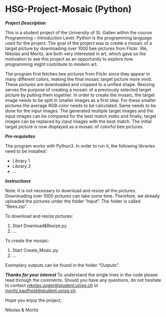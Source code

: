 # HSG-Project-Mosaic (Python)
***Project Description***

This is a student project of the University of St. Gallen within the course Programming – Introduction Level. Python is the programming language used for the project. The goal of the project was to create a mosaic of a target picture by downloading over 1000 bee pictures from Flickr. We, Nikolas and Moritz, are both very interested in art, which gave us the motivation to see this project as an opportunity to explore how programming might contribute to modern art.

The program first fetches bee pictures from Flickr since they appear in many different colors, making the final mosaic target picture more vivid. These pictures are downloaded and cropped to a unified shape. Resizing serves the purpose of creating a mosaic of a previously selected target picture by putting them together. In order to create the mosaic, the target image needs to be split in smaller images as a first step. For these smaller pictures the average RGB color needs to be calculated. Same needs to be done for the input images. The generated multiple target images and the input images can be compared for the best match index and finally, target images can be replaced by input images with the best match. The initial target picture is now displayed as a mosaic of colorful bee pictures.


***Pre-requisites***

The program works with Python3.
In order to run it, the following libraries need to be installed:
-	Library 1
-	Library 2
-	…


***Instructions***

Note: It is not necessary to download and resize all the pictures. Downloading over 1000 pictures can take some time. Therefore, we already uploaded the pictures under the folder “Input”. The folder is called “Bees.zip”. 

To download and resize pictures:
1.	Start Download&Resize.py
2.	…

To create the mosaic:
1.	Start Create_Moaic.py
2.	…

Exemplary outputs can be found in the folder “Outputs”.


***Thanks for your interest***
To understand the single lines in the code please read through the comments. Should you have any questions, do not hesitate to contact nikolas.unger@student.unisg.ch or moritz.kaufhold@student.unisg.ch.

Hope you enjoy the project,

Nikolas & Moritz
